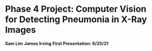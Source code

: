 # Phase 4 Project: Computer Vision for Detecting Pneumonia in X-Ray Images
**Sam Lim**
**James Irving**
**First Presentation: 6/25/21**

